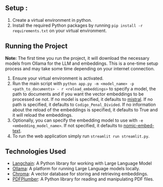 ## Setup :
1. Create a virtual environment in python.
2. Install the required Python packages by running `pip install -r requirements.txt` on your virtual environment.

## Running the Project

**Note:** The first time you run the project, it will download the necessary models from Ollama for the LLM and embeddings. This is a one-time setup process and may take some time depending on your internet connection.

1. Ensure your virtual environment is activated.
2. Run the main script with `python app.py -m <model_name> -p <path_to_documents> - r <reload_embeddings>` to specify a model, the path to documents and if you want the vector embeddings to be processed oe not. If no model is specified, it defaults to [mistral](https://ollama.com/library/mistral). If no path is specified, it defaults to `Codigo_Penal_Divided`. If no information about the reload of the embeddings is specified, it defaults to True and it will reload the embeddings.
3. Optionally, you can specify the embedding model to use with `-e <embedding_model_name>`. If not specified, it defaults to [nomic-embed-text](https://ollama.com/library/nomic-embed-text).
4. To run the web application simply run `streamlit run streamlit.py`.

## Technologies Used

- [Langchain](https://github.com/langchain/langchain): A Python library for working with Large Language Model
- [Ollama](https://ollama.ai/): A platform for running Large Language models locally.
- [Chroma](https://docs.trychroma.com/): A vector database for storing and retrieving embeddings.
- [PDFPlumber](https://pypi.org/project/PyPDF2/](https://pypi.org/project/pdfplumber/0.1.2/)): A Python library for reading and manipulating PDF files.
